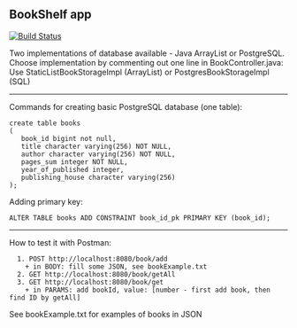 ## BookShelf app 

[![Build Status](https://travis-ci.org/ppszczepaniak/BookShelf.svg?branch=master)](https://travis-ci.org/ppszczepaniak/BookShelf)

Two implementations of database available -
Java ArrayList or PostgreSQL.   
Choose implementation by commenting out one line in BookController.java:  
Use StaticListBookStorageImpl (ArrayList) or PostgresBookStorageImpl (SQL)  
***
Commands for creating basic PostgreSQL database (one table):
```
create table books
(
   book_id bigint not null,
   title character varying(256) NOT NULL,
   author character varying(256) NOT NULL,
   pages_sum integer NOT NULL,
   year_of_published integer,
   publishing_house character varying(256)
);
```
Adding  primary key:
```
ALTER TABLE books ADD CONSTRAINT book_id_pk PRIMARY KEY (book_id);
```
***
How to test it with Postman:  

      1. POST http://localhost:8080/book/add 
        + in BODY: fill some JSON, see bookExample.txt
      2. GET http://localhost:8080/book/getAll
      3. GET http://localhost:8080/book/get 
        + in PARAMS: add bookId, value: [number - first add book, then find ID by getAll]
        
See bookExample.txt for examples of books in JSON